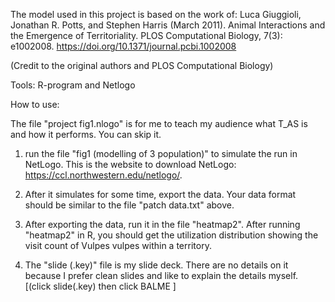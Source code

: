 The model used in this project is based on the work of:
Luca Giuggioli, Jonathan R. Potts, and Stephen Harris (March 2011). Animal Interactions and the Emergence of Territoriality. PLOS Computational Biology, 7(3): e1002008.
https://doi.org/10.1371/journal.pcbi.1002008

(Credit to the original authors and PLOS Computational Biology)

Tools: R-program and Netlogo

How to use:

The file "project fig1.nlogo" is for me to teach my audience what T_AS is and how it performs. You can skip it.

1. run the file "fig1 (modelling of 3 population)" to simulate the run in NetLogo. This is the website to download NetLogo: https://ccl.northwestern.edu/netlogo/.

2. After it simulates for some time, export the data. Your data format should be similar to the file "patch data.txt" above.

3. After exporting the data, run it in the file "heatmap2". After running "heatmap2" in R, you should get the utilization distribution showing the visit count of Vulpes vulpes within a territory.

4. The "slide (.key)" file is my slide deck. There are no details on it because I prefer clean slides and like to explain the details myself. [(click slide(.key) then click BALME ]

